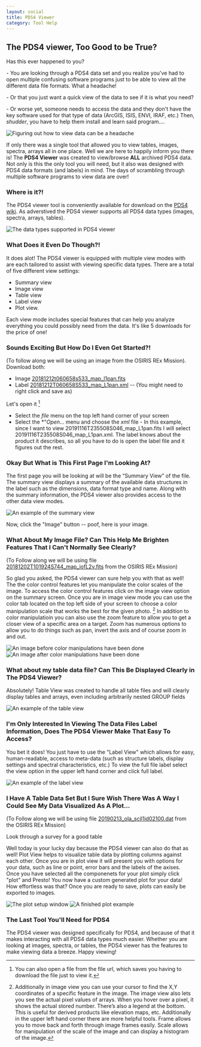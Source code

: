 ```yaml
---
layout: social
title: PDS4 Viewer
category: Tool Help
---
```


## The PDS4 viewer, Too Good to be True?

Has this ever happened to you? 

\- You are looking through a PDS4 data set and you realize you've had to open multiple confusing software programs just to be able to view all the different data file formats. What a headache!  

\- Or that you just want a quick view of the data to see if it is what you need?  

\- Or worse yet, someone needs to access the data and they don't have the key software used for that type of data (ArcGIS, ISIS, ENVI, IRAF, etc.)  Then, *shudder*, you have to help them install and learn said program....
 
![Figuring out how to view data can be a headache](https://pdsregistryimages.psi.edu/tips/PDS4-Viewer/headache.jpg)

If only there was a single tool that allowed you to view tables, images, spectra, arrays all in one place. Well we are here to happily inform you there is! The **PDS4 Viewer** was created to view/browse **ALL** archived PDS4 data. Not only is this the only tool you will need, but it also was designed with PDS4 data formats (and labels) in mind. The days of scrambling through multiple software programs to view data are over!  

### **Where is it?!**

The PDS4 viewer tool is conveniently available for download on the [PDS4 wiki](https://sbnwiki.asteroiddata.org/PDS4_Viewer.html). As adverstived the PDS4 viewer supports all PDS4 data types (images, spectra, arrays, tables). 

![The data types supported in PDS4 viewer](https://pdsregistryimages.psi.edu/tips/PDS4-Viewer/supporteddata.png)


### **What Does it Even Do Though?!**


It does alot! The PDS4 viewer is equipped with multiple view modes with are each tailored to assist with viewing specific data types. There are a total of five different view settings: 
 * Summary view 
 * Image view
 * Table view
 * Label view 
 * Plot view. 
 
 Each view mode includes special features that can help you analyze everything you could possibly need from the data. It's like 5 downloads for the price of one! 


### **Sounds Exciting But How Do I Even Get Started?!**
(To follow along we will be using an image from the OSIRIS REx Mission).  Download both:

 - Image  [20181212t060658s533_map_l1pan.fits](https://sbnarchive.psi.edu/pds4/orex/orex.ocams/data_reduced/preliminary_survey/20181212T060658S533_map_L1pan.fits)
 - Label  [20181212T060658S533_map_L1pan.xml](https://sbnarchive.psi.edu/pds4/orex/orex.ocams/data_reduced/preliminary_survey/20181212T060658S533_map_L1pan.xml) -- (You might need to right click and save as)

Let's open it [^1] 

 - Select the *file* menu on the top left hand corner of your screen
 - Select the *"*Open...*  menu and choose the *xml* file  - In this example, since I want to view 20191116T235508S046_map_L1pan.fits I will select 20191116T235508S046_map_L1pan.xml.  The label knows about the product it describes, so all you have to do is open the label file and it figures out the rest.
 


### **Okay But What is This First Page I'm Looking At?**

The first page you will be looking at will be the “Summary View” of the file. The summary view displays a summary of the available data structures in the label such as the dimensions, data format type and name. Along with the summary information, the PDS4 viewer also provides access to the other data view modes.

![An example of the summary view](https://pdsregistryimages.psi.edu/tips/PDS4-Viewer/summaryview.png)


Now, click the "Image" button -- poof, here is your image.  

### **What About My Image File? Can This Help Me Brighten Features That I Can't Normally See Clearly?** 
(To Follow along we will be using file [20181202T101924S744_map_iofL2v.fits](https://sbnarchive.psi.edu/pds4/orex/orex.ocams/data_calibrated/approach/) from the OSIRIS REx Mission)

So glad you asked, the PDS4 viewer can sure help you with that as well! The the color control features let you manipulate the color scales of the image. To access the color control features click on the image view option on the summary screen. Once you are in image view mode you can use the color tab located on the top left side of your screen to choose a color manipulation scale that works the best for the given photo. [^2]
In addition to color manipulatioin you can also use the zoom feature to allow you to get a closer view of a specific area on a target. Zoom has numerous options to allow you to do things such as pan, invert the axis and of course zoom in and out.
 

![An image before color manipulations have been done](https://pdsregistryimages.psi.edu/tips/PDS4-Viewer/Colornormal.png)
![An image after color manipulations have been done](https://pdsregistryimages.psi.edu/tips/PDS4-Viewer/Colormani.png)
 

### **What about my table data file? Can This Be Displayed Clearly in The PDS4 Viewer?**

Absolutely! Table View was created to handle all table files and will clearly display tables and arrays,  even including arbitrarily nested GROUP fields 

![An example of the table view](https://pdsregistryimages.psi.edu/tips/PDS4-Viewer/tableview.png)
 
### **I'm Only Interested In Viewing The Data Files Label Information, Does The PDS4 Viewer Make That Easy To Access?**
 
You bet it does! You just have to use the "Label View" which allows for easy, human-readable, access to meta-data (such as structure labels, display settings and spectral characteristics, etc.) To view the full file label select the view option in the upper left hand corner and click full label. 

![An example of the label view](https://pdsregistryimages.psi.edu/tips/PDS4-Viewer/labelview.png)
 
 

### **I Have A Table Data Set But I Sure Wish There Was A Way I Could See My Data Visualized As A Plot...**
(To Follow along we will be using file [20190213_ola_scil1id02100.dat](https://sbnarchive.psi.edu/pds4/orex/orex.ola/data_reduced/orbit_a/) from the OSIRIS REx Mission)

Look through a survey for a good table 

Well today is your lucky day because the PDS4 viewer can also do that as well! Plot View helps to visualize table data by plotting columns against each other. Once you are in plot view it will present you with options for your data, such as line or point, error bars and the labels of the axises. Once you have selected all the componenets for your plot simply click "plot" and Presto! You now have a custom generated plot for your data! How effortless was that? Once you are ready to save, plots can easily be exported to images. 

![The plot setup window](https://pdsregistryimages.psi.edu/tips/PDS4-Viewer/PlotSetup.png)
 ![A finished plot example](https://pdsregistryimages.psi.edu/tips/PDS4-Viewer/FinishedPlot.png)

### The Last Tool You'll Need for PDS4

The PDS4 viewer was designed specifically for PDS4, and because of that it makes interacting with all PDS4 data types much easier. Whether you are looking at images, spectra, or tables, the PDS4 viewer has the features to make viewing data a breeze. Happy viewing! 


[^1]: You can also open a file from the file url, which saves you having to download the file just to view it.

[^2]: Additionally in image view you can use your cursor to find the X,Y coordinates of a specific feature in the image. The image view also lets you see the actual pixel values of arrays. When you hover over a pixel, it shows the actual stored number. There’s also a legend at the bottom. This is useful for derived products like elevation maps, etc. Additionally in the upper left hand corner there are more helpful tools. Frame allows you to move back and forth through image frames easily. Scale allows for manipulation of the scale of the image and can display a histogram of the image.

